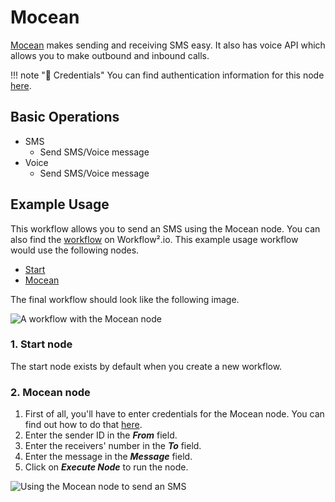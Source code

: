 # Mocean

[Mocean](https://www.moceanapi.com/) makes sending and receiving SMS easy. It also has voice API which allows you to make outbound and inbound calls.

!!! note "🔑 Credentials"
    You can find authentication information for this node [here](/workflow/integrations/credentials/mocean/).


## Basic Operations

* SMS
    * Send SMS/Voice message
* Voice
    * Send SMS/Voice message


## Example Usage

This workflow allows you to send an SMS using the Mocean node. You can also find the [workflow](https://n8n.io/workflows/667) on Workflow².io. This example usage workflow would use the following nodes.
- [Start](/workflow/integrations/core-nodes/workflow-nodes-base.start/)
- [Mocean]()

The final workflow should look like the following image.

![A workflow with the Mocean node](/_images/integrations/nodes/mocean/workflow.png)

### 1. Start node

The start node exists by default when you create a new workflow.


### 2. Mocean node

1. First of all, you'll have to enter credentials for the Mocean node. You can find out how to do that [here](/workflow/integrations/credentials/mocean/).
2. Enter the sender ID in the ***From*** field.
3. Enter the receivers' number in the ***To*** field.
4. Enter the message in the ***Message*** field.
5. Click on ***Execute Node*** to run the node.

![Using the Mocean node to send an SMS](/_images/integrations/nodes/mocean/mocean_node.png)
